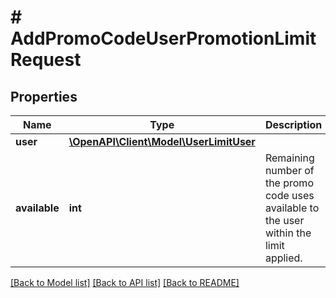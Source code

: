 # # AddPromoCodeUserPromotionLimitRequest

## Properties

Name | Type | Description | Notes
------------ | ------------- | ------------- | -------------
**user** | [**\OpenAPI\Client\Model\UserLimitUser**](UserLimitUser.md) |  |
**available** | **int** | Remaining number of the promo code uses available to the user within the limit applied. |

[[Back to Model list]](../../README.md#models) [[Back to API list]](../../README.md#endpoints) [[Back to README]](../../README.md)

